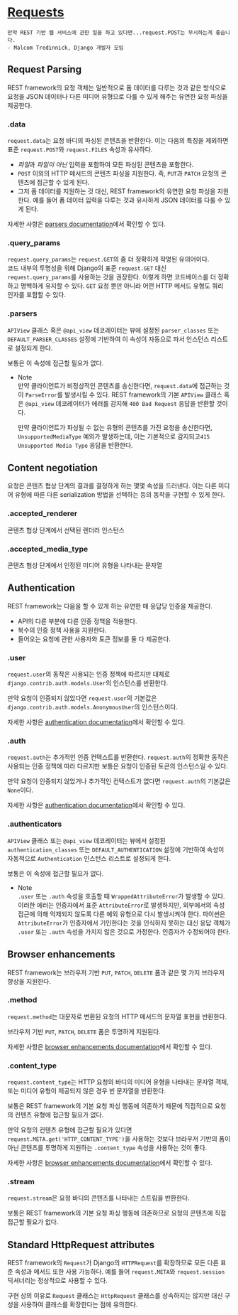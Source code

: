 # [Requests](https://www.django-rest-framework.org/api-guide/requests/)
```
만약 REST 기반 웹 서비스에 관한 일을 하고 있다면...request.POST는 무시하는게 좋습니다.
- Malcom Tredinnick, Django 개발자 모임
```

## Request Parsing
REST framework의 요청 객체는 일반적으로 폼 데이터를 다루는 것과 같은 방식으로 요청을 JSON 데이터나 다른 미디어 유형으로 다룰 수 있게 해주는 유연한 요청 파싱을 제공한다.

### .data
`request.data`는 요청 바디의 파싱된 콘텐츠을 반환한다. 이는 다음의 특징을 제외하면 표준 `request.POST`와 `request.FILES` 속성과 유사하다.

- *파일*과 *파일이 아닌* 입력을 포함하여 모든 파싱된 콘텐츠을 포함한다.
- `POST` 이외의 HTTP 메서드의 콘텐츠 파싱을 지원한다. 즉, `PUT`과 `PATCH` 요청의 콘텐츠에 접근할 수 있게 된다.
- 그저 폼 데이터를 지원하는 것 대신, REST framework의 유연한 요청 파싱을 지원한다. 예를 들어 폼 데이터 입력을 다루는 것과 유사하게 JSON 데이터를 다룰 수 있게 된다.

자세한 사항은 [parsers documentation](https://www.django-rest-framework.org/api-guide/parsers/)에서 확인할 수 있다.

### .query_params
`request.query_params`는 `request.GET`의 좀 더 정확하게 작명된 유의어이다.<br>
코드 내부의 투명성을 위해 Django의 표준 `request.GET` 대신 `request.query_params`를 사용하는 것을 권장한다. 이렇게 하면 코드베이스를 더 정확하고 명백하게 유지할 수 있다. `GET` 요청 뿐만 아니라 어떤 HTTP 메서드 유형도 쿼리 인자를 포함할 수 있다.

### .parsers
`APIView` 클래스 혹은 `@api_view` 데코레이터는 뷰에 설정된 `parser_classes` 또는 `DEFAULT_PARSER_CLASSES` 설정에 기반하여 이 속성이 자동으로 파서 인스턴스 리스트로 설정되게 한다.

보통은 이 속성에 접근할 필요가 없다.

- Note<br>
  만약 클라이언트가 비정상적인 콘텐츠를 송신한다면, `request.data`에 접근하는 것이 `ParseError`를 발생시킬 수 있다. REST framework의 기본 `APIView` 클래스 혹은 `@api_view` 데코레이터가 에러를 감지해 `400 Bad Request` 응답을 반환할 것이다.
  
  만약 클라이언트가 파싱될 수 없는 유형의 콘텐츠를 가진 요청을 송신한다면, `UnsupportedMediaType` 예외가 발생하는데, 이는 기본적으로 감지되고`415 Unsupported Media Type` 응답을 반환한다.

## Content negotiation
요청은 콘텐츠 협상 단계의 결과를 결정하게 하는 몇몇 속성을 드러낸다. 이는 다른 미디어 유형에 따른 다른 serialization 방법을 선택하는 등의 동작을 구현할 수 있게 한다.

### .accepted_renderer
콘텐츠 협상 단계에서 선택된 렌더러 인스턴스

### .accepted_media_type
콘텐츠 협상 단계에서 인정된 미디어 유형을 나타내는 문자열

## Authentication
REST framework는 다음을 할 수 있게 하는 유연한 매 응답당 인증을 제공한다.
- API의 다른 부분에 다른 인증 정책을 적용한다.
- 복수의 인증 정책 사용을 지원한다.
- 들어오는 요청에 관한 사용자와 토큰 정보를 둘 다 제공한다.

### .user
`request.user`의 동작은 사용되는 인증 정책에 따르지만 대체로 `django.contrib.auth.models.User`의 인스턴스를 반환한다.

만약 요청이 인증되지 않았다면 `request.user`의 기본값은 `django.contrib.auth.models.AnonymousUser`의 인스턴스이다.

자세한 사항은 [authentication documentation](https://www.django-rest-framework.org/api-guide/authentication/)에서 확인할 수 있다.

### .auth
`request.auth`는 추가적인 인증 컨텍스트를 반환한다. `request.auth`의 정확한 동작은 사용되는 인증 정책에 따라 다르지만 보통은 요청이 인증된 토큰의 인스턴스일 수 있다.

만약 요청이 인증되지 않았거나 추가적인 컨텍스트가 없다면 `request.auth`의 기본값은 `None`이다.

자세한 사항은 [authentication documentation](https://www.django-rest-framework.org/api-guide/authentication/)에서 확인할 수 있다.

### .authenticators
`APIView` 클래스 또는 `@api_view` 데코레이터는 뷰에서 설정된 `authentication_classes` 또는 `DEFAULT_AUTHENTICATION` 설정에 기반하여 속성이 자동적으로 `Authentication` 인스턴스 리스트로 설정되게 한다.

보통은 이 속성에 접근할 필요가 없다.

- Note<br>
  `.user` 또는 `.auth` 속성을 호출할 때 `WrappedAttributeError`가 발생할 수 있다. 이러한 에러는 인증자에서 표준 `AttributeError`로 발생하지만, 외부에서의 속성 접근에 의해 억제되지 않도록 다른 예외 유형으로 다시 발생시켜야 한다. 파이썬은 `AttributeError`가 인증자에서 기인한다는 것을 인식하지 못하는 대신 응답 객체가 `.user` 또는 `.auth` 속성을 가지지 않은 것으로 가정한다. 인증자가 수정되어야 한다.

## Browser enhancements
REST framework는 브라우저 기반 `PUT`, `PATCH`, `DELETE` 폼과 같은 몇 가지 브라우저 향상을 지원한다.

### .method
`request.method`는 대문자로 변환된 요청의 HTTP 메서드의 문자열 표현을 반환한다.

브라우저 기반 `PUT`, `PATCH`, `DELETE` 폼은 투명하게 지원된다.

자세한 사항은 [browser enhancements documentation](https://www.django-rest-framework.org/topics/browser-enhancements/)에서 확인할 수 있다.

### .content_type
`request.content_type`는 HTTP 요청의 바디의 미디어 유형을 나타내는 문자열 객체, 또는 미디어 유형이 제공되지 않은 경우 빈 문자열을 반환한다.

보통은 REST framework의 기본 요청 파싱 행동에 의존하기 때문에 직접적으로 요청의 컨텐츠 유형에 접근할 필요가 없다.

만약 요청의 컨텐츠 유형에 접근할 필요가 있다면 `request.META.get('HTTP_CONTENT_TYPE')`을 사용하는 것보다 브라우저 기반의 폼이 아닌 콘텐츠를 투명하게 지원하는 `.content_type` 속성을 사용하는 것이 좋다.

자세한 사항은 [browser enhancements documentation](https://www.django-rest-framework.org/topics/browser-enhancements/)에서 확인할 수 있다.

### .stream
`request.stream`은 요청 바디의 콘텐츠를 나타내는 스트림을 반환한다.

보통은 REST framework의 기본 요청 파싱 행동에 의존하므로 요청의 콘텐츠에 직접 접근할 필요가 없다.

## Standard HttpRequest attributes
REST framework의 `Request`가 Django의 `HTTPRequest`를 확장하므로 모든 다른 표준 속성과 메서드 또한 사용 가능하다. 예를 들어 `request.META`와 `request.session` 딕셔너리는 정상적으로 사용할 수 있다.


구현 상의 이유로 `Request` 클래스는 `HttpRequest` 클래스를 상속하지는 않지만 대신 구성을 사용하여 클래스를 확장한다는 점에 유의한다.